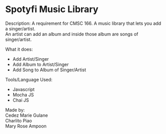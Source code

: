 # Spotyfi Music Library

Description:
  A requirement for CMSC 166. A music library that lets you add a singer/artist. 
  <br>An artist can add an album and inside those album are songs of singer/artist.

What it does:
  - Add Artist/Singer
  - Add Album to Artist/Singer
  - Add Song to Album of Singer/Artist

Tools/Language Used:
  - Javascript
  - Mocha JS
  - Chai JS
  
Made by:
  <br>Cedez Marie Gulane<br>
  Charlito Piao<br>
  Mary Rose Ampoon
